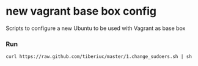 new vagrant base box config
===========================

Scripts to configure a new Ubuntu to be used with Vagrant as base box

### Run ###

  ```
  curl https://raw.github.com/tiberiuc/master/1.change_sudoers.sh | sh
  ```
